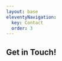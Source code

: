 ```yaml
---
layout: base
eleventyNavigation:
  key: Contact
  order: 3
---
```

<h2 class="text-white">Get in Touch!</h2>
<div class="container bg-light rounded-3 py-5">     
    <div class="row">
        <div class="col-sm-9 mx-auto">
            <script charset="utf-8" type="text/javascript" src="//js.hsforms.net/forms/shell.js"></script>
            <script>
            hbspt.forms.create({
            portalId: "7608047",
            formId: "1bbf1f17-b7c3-45f8-9ef3-c316e5d4e0b8"
            });
            </script>
        </div>
    </div>
</div>